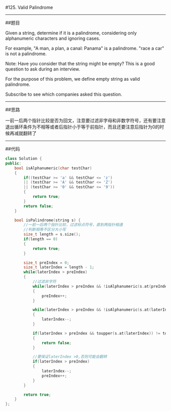 #125. Valid Palindrome

------

##题目

 Given a string, determine if it is a palindrome, considering only alphanumeric characters and ignoring cases.

For example,
"A man, a plan, a canal: Panama" is a palindrome.
"race a car" is not a palindrome.

Note:
Have you consider that the string might be empty? This is a good question to ask during an interview.

For the purpose of this problem, we define empty string as valid palindrome.

Subscribe to see which companies asked this question.

------

##思路

一前一后两个指针比较是否为回文，注意要过滤非字母和非数字符号，还有要注意退出循环条件为不相等或者后指针小于等于前指针，而且还要注意后指针为0的时候再减就翻转了

------

##代码

```cpp
class Solution {
public:
    bool isAlphanumeric(char testChar)
    {
        if((testChar >= 'a' && testChar <= 'z')
        || (testChar >= 'A' && testChar <= 'Z')
        || (testChar >= '0' && testChar <= '9'))
        {
            return true;
        }
        return false;
    }

    bool isPalindrome(string s) {
        //一前一后两个指针比较，过滤标点符号，直到两指针相遇
        //判断相等不区分大小写
        size_t length = s.size();
        if(length == 0)
        {
            return true;
        }

        size_t preIndex = 0;
        size_t laterIndex = length - 1;
        while(laterIndex > preIndex)
        {
            //过滤非字符
            while(laterIndex > preIndex && !isAlphanumeric(s.at(preIndex)))
            {
                preIndex++;
            }

            while(laterIndex > preIndex && !isAlphanumeric(s.at(laterIndex)))
            {
                laterIndex--;
            }

            if(laterIndex > preIndex && toupper(s.at(laterIndex)) != toupper(s.at(preIndex)))
            {
                return false;
            }

            //要保证laterIndex >0,否则可能会翻转
            if(laterIndex > preIndex)
            {
                laterIndex--;
                preIndex++;
            }
        }

        return true;
    }
};
```